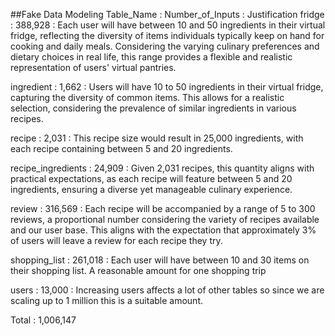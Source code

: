 ##Fake Data Modeling
Table_Name : Number_of_Inputs : Justification
fridge : 388,928 : Each user will have between 10 and 50 ingredients in their virtual fridge, reflecting the diversity of items individuals typically keep on hand for cooking and daily meals. Considering the varying culinary preferences and dietary choices in real life, this range provides a flexible and realistic representation of users' virtual pantries.

ingredient : 1,662 : Users will have 10 to 50 ingredients in their virtual fridge, capturing the diversity of common items. This allows for a realistic selection, considering the prevalence of similar ingredients in various recipes.

recipe : 2,031 : This recipe size would result in 25,000 ingredients, with each recipe containing between 5 and 20 ingredients.

recipe_ingredients : 24,909 : Given 2,031 recipes, this quantity aligns with practical expectations, as each recipe will feature between 5 and 20 ingredients, ensuring a diverse yet manageable culinary experience.

review : 316,569 : Each recipe will be accompanied by a range of 5 to 300 reviews, a proportional number considering the variety of recipes available and our user base. This aligns with the expectation that approximately 3% of users will leave a review for each recipe they try.

shopping_list : 261,018 : Each user will have between 10 and 30 items on their shopping list. A reasonable amount for one shopping trip

users : 13,000 : Increasing users affects a lot of other tables so since we are scaling up to 1 million this is a suitable amount.


Total : 1,006,147





